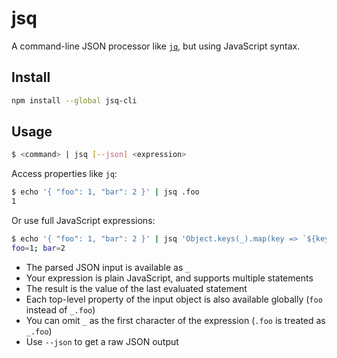 # jsq

A command-line JSON processor like [`jq`](https://stedolan.github.io/jq/), but using JavaScript syntax.

## Install

```bash
npm install --global jsq-cli
```

## Usage

```bash
$ <command> | jsq [--json] <expression>
```

Access properties like `jq`:
```bash
$ echo '{ "foo": 1, "bar": 2 }' | jsq .foo
1
```

Or use full JavaScript expressions:
```bash
$ echo '{ "foo": 1, "bar": 2 }' | jsq 'Object.keys(_).map(key => `${key}=${_[key]}`).join("; ")'
foo=1; bar=2
```

- The parsed JSON input is available as `_`
- Your expression is plain JavaScript, and supports multiple statements
- The result is the value of the last evaluated statement
- Each top-level property of the input object is also available globally (`foo` instead of `_.foo`)
- You can omit `_` as the first character of the expression (`.foo` is treated as `_.foo`)
- Use `--json` to get a raw JSON output
